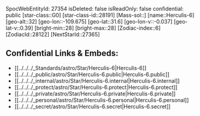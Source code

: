 ﻿---
location: [31.6,109.675,32]
type: Star
tags:
- astro/Star

---
SpocWebEntityId: 27354
isDeleted: false
isReadOnly: false
confidential: public
[star-class::G0]
[star-class-id::28191]
[Mass-sol::]
[name::Herculis-6]
[geo-alt::32]
[geo-lon::-109.675]
[geo-lat::31.6]
[geo-lon-v::-0.037]
[geo-lat-v::0.39]
[bright-min::28]
[bright-max::28]
[Zodiac-index::6]
[ZodiacId::28122]
[NextStarId::27365]



## Confidential Links & Embeds: 
- [[../../../_Standards/astro/Star/Herculis-6|Herculis-6]] 
- [[../../../_public/astro/Star/Herculis-6.public|Herculis-6.public]] 
- [[../../../_internal/astro/Star/Herculis-6.internal|Herculis-6.internal]] 
- [[../../../_protect/astro/Star/Herculis-6.protect|Herculis-6.protect]] 
- [[../../../_private/astro/Star/Herculis-6.private|Herculis-6.private]] 
- [[../../../_personal/astro/Star/Herculis-6.personal|Herculis-6.personal]] 
- [[../../../_secret/astro/Star/Herculis-6.secret|Herculis-6.secret]]


